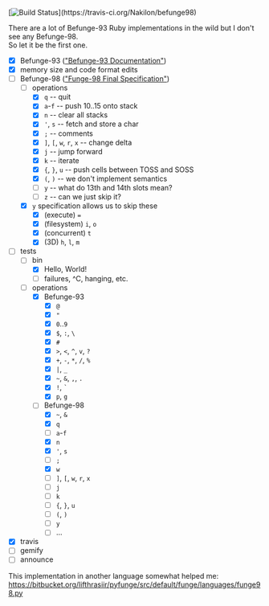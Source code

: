[![Build Status](https://travis-ci.org/Nakilon/befunge98.png?)](https://travis-ci.org/Nakilon/befunge98)

There are a lot of Befunge-93 Ruby implementations in the wild but I don't see any Befunge-98.  
So let it be the first one.

- [x] Befunge-93 (["Befunge-93 Documentation"](https://github.com/catseye/Befunge-93/blob/master/doc/Befunge-93.markdown))
- [x] memory size and code format edits
- [ ] Befunge-98 (["Funge-98 Final Specification"](https://github.com/catseye/Funge-98/blob/master/doc/funge98.markdown))
  - [ ] operations
    - [x] `q` -- quit <exit code>
    - [x] `a`-`f` -- push 10..15 onto stack
    - [x] `n` -- clear all stacks
    - [x] `'`, `s` -- fetch and store a char
    - [x] `;` -- comments
    - [x] `]`, `[`, `w`, `r`, `x` -- change delta
    - [x] `j` -- jump forward
    - [x] `k` -- iterate
    - [x] `{`, `}`, `u` -- push cells between TOSS and SOSS
    - [x] `(`, `)` -- we don't implement semantics
    - [ ] `y` -- what do 13th and 14th slots mean?
    - [ ] `z` -- can we just skip it?
  - [x] `y` specification allows us to skip these
    - [x] (execute) `=`
    - [x] (filesystem) `i`, `o`
    - [x] (concurrent) `t`
    - [x] (3D) `h`, `l`, `m`
- [ ] tests
  - [ ] bin
    - [x] Hello, World!
    - [ ] failures, ^C, hanging, etc.
  - [ ] operations
    - [x] Befunge-93
      - [x] `@`
      - [x] `"`
      - [x] `0`..`9`
      - [x] `$`, `:`, `\`
      - [x] `#`
      - [x] `>`, `<`, `^`, `v`, `?`
      - [x] `+`, `-`, `*`, `/`, `%`
      - [x] `|`, `_`
      - [x] `~`, `&`, `,`, `.`
      - [x] `!`, `` ` ``
      - [x] `p`, `g`
    - [ ] Befunge-98
      - [x] `~`, `&`
      - [x] `q`
      - [ ] `a`-`f`
      - [x] `n`
      - [x] `'`, `s`
      - [ ] `;`
      - [x] `w`
      - [ ] `]`, `[`, `w`, `r`, `x`
      - [ ] `j`
      - [ ] `k`
      - [ ] `{`, `}`, `u`
      - [ ] `(`, `)`
      - [ ] `y`
      - [ ] ...
- [x] travis
- [ ] gemify
- [ ] announce

This implementation in another language somewhat helped me: https://bitbucket.org/lifthrasiir/pyfunge/src/default/funge/languages/funge98.py
